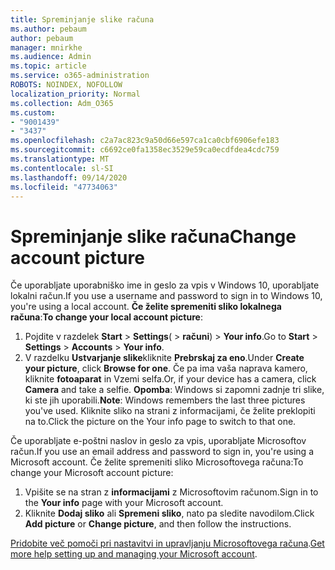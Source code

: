 ```yaml
---
title: Spreminjanje slike računa
ms.author: pebaum
author: pebaum
manager: mnirkhe
ms.audience: Admin
ms.topic: article
ms.service: o365-administration
ROBOTS: NOINDEX, NOFOLLOW
localization_priority: Normal
ms.collection: Adm_O365
ms.custom:
- "9001439"
- "3437"
ms.openlocfilehash: c2a7ac823c9a50d66e597ca1ca0cbf6906efe183
ms.sourcegitcommit: c6692ce0fa1358ec3529e59ca0ecdfdea4cdc759
ms.translationtype: MT
ms.contentlocale: sl-SI
ms.lasthandoff: 09/14/2020
ms.locfileid: "47734063"
---
```

# <a name="change-account-picture"></a><span data-ttu-id="f3dfd-102">Spreminjanje slike računa</span><span class="sxs-lookup"><span data-stu-id="f3dfd-102">Change account picture</span></span>

<span data-ttu-id="f3dfd-103">Če uporabljate uporabniško ime in geslo za vpis v Windows 10, uporabljate lokalni račun.</span><span class="sxs-lookup"><span data-stu-id="f3dfd-103">If you use a username and password to sign in to Windows 10, you're using a local account.</span></span> <span data-ttu-id="f3dfd-104">**Če želite spremeniti sliko lokalnega računa**:</span><span class="sxs-lookup"><span data-stu-id="f3dfd-104">**To change your local account picture**:</span></span>

1. <span data-ttu-id="f3dfd-105">Pojdite v razdelek **Start**  >  **Settings**(  >  **računi**)  >  **Your info**.</span><span class="sxs-lookup"><span data-stu-id="f3dfd-105">Go to **Start** > **Settings** > **Accounts** > **Your info**.</span></span>
2. <span data-ttu-id="f3dfd-106">V razdelku **Ustvarjanje slike**kliknite **Prebrskaj za eno**.</span><span class="sxs-lookup"><span data-stu-id="f3dfd-106">Under **Create your picture**, click **Browse for one**.</span></span> <span data-ttu-id="f3dfd-107">Če pa ima vaša naprava kamero, kliknite **fotoaparat** in Vzemi selfa.</span><span class="sxs-lookup"><span data-stu-id="f3dfd-107">Or, if your device has a camera, click **Camera** and take a selfie.</span></span> 
    <span data-ttu-id="f3dfd-108">**Opomba**: Windows si zapomni zadnje tri slike, ki ste jih uporabili.</span><span class="sxs-lookup"><span data-stu-id="f3dfd-108">**Note**: Windows remembers the last three pictures you've used.</span></span> <span data-ttu-id="f3dfd-109">Kliknite sliko na strani z informacijami, če želite preklopiti na to.</span><span class="sxs-lookup"><span data-stu-id="f3dfd-109">Click the picture on the Your info page to switch to that one.</span></span>

<span data-ttu-id="f3dfd-110">Če uporabljate e-poštni naslov in geslo za vpis, uporabljate Microsoftov račun.</span><span class="sxs-lookup"><span data-stu-id="f3dfd-110">If you use an email address and password to sign in, you're using a Microsoft account.</span></span> <span data-ttu-id="f3dfd-111">Če želite spremeniti sliko Microsoftovega računa:</span><span class="sxs-lookup"><span data-stu-id="f3dfd-111">To change your Microsoft account picture:</span></span>

1. <span data-ttu-id="f3dfd-112">Vpišite se na stran z **informacijami** z Microsoftovim računom.</span><span class="sxs-lookup"><span data-stu-id="f3dfd-112">Sign in to the **Your info** page with your Microsoft account.</span></span>
2. <span data-ttu-id="f3dfd-113">Kliknite **Dodaj sliko** ali **Spremeni sliko**, nato pa sledite navodilom.</span><span class="sxs-lookup"><span data-stu-id="f3dfd-113">Click **Add picture** or **Change picture**, and then follow the instructions.</span></span>

<span data-ttu-id="f3dfd-114">[Pridobite več pomoči pri nastavitvi in upravljanju Microsoftovega računa](https://support.microsoft.com/products/microsoft-account?category=manage-account).</span><span class="sxs-lookup"><span data-stu-id="f3dfd-114">[Get more help setting up and managing your Microsoft account](https://support.microsoft.com/products/microsoft-account?category=manage-account).</span></span>
